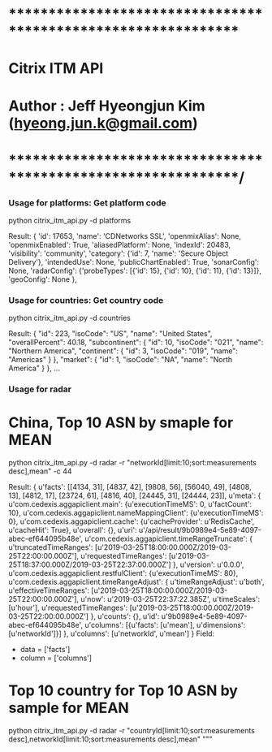 # *************************************************************
# Citrix ITM API
# Author : Jeff Hyeongjun Kim (hyeong.jun.k@gmail.com)
# *************************************************************/

### Usage for platforms: Get platform code
python citrix_itm_api.py -d platforms

Result:
{
    'id': 17653, 
    'name': 'CDNetworks SSL', 
    'openmixAlias': None, 
    'openmixEnabled': True, 
    'aliasedPlatform': None, 
    'indexId': 20483, 
    'visibility': 'community', 
    'category': {'id': 7, 'name': 'Secure Object Delivery'}, 
    'intendedUse': None, 
    'publicChartEnabled': True, 
    'sonarConfig': None, 
    'radarConfig': {'probeTypes': [{'id': 15}, {'id': 10}, {'id': 11}, {'id': 13}]}, 
    'geoConfig': None
},

### Usage for countries: Get country code
python citrix_itm_api.py -d countries

Result:
  {
    "id": 223,
    "isoCode": "US",
    "name": "United States",
    "overallPercent": 40.18,
    "subcontinent": {
      "id": 10,
      "isoCode": "021",
      "name": "Northern America",
      "continent": {
        "id": 3,
        "isoCode": "019",
        "name": "Americas"
      }
    },
    "market": {
      "id": 1,
      "isoCode": "NA",
      "name": "North America"
    }
  }, ...

### Usage for radar
# China, Top 10 ASN by smaple for MEAN
python citrix_itm_api.py -d radar -r "networkId[limit:10;sort:measurements desc],mean" -c 44 

Result:
{
    u'facts': [[4134, 31], [4837, 42], [9808, 56], [56040, 49], [4808, 13], [4812, 17], [23724, 61], [4816, 40], [24445, 31], [24444, 23]], 
    u'meta': {
        u'com.cedexis.aggapiclient.main': {u'executionTimeMS': 0, u'factCount': 10}, 
        u'com.cedexis.aggapiclient.nameMappingClient': {u'executionTimeMS': 0}, 
        u'com.cedexis.aggapiclient.cache': {u'cacheProvider': u'RedisCache', u'cacheHit': True}, 
        u'overall': {}, 
        u'uri': u'/api/result/9b0989e4-5e89-4097-abec-ef644095b48e', 
        u'com.cedexis.aggapiclient.timeRangeTruncate': {
            u'truncatedTimeRanges': [u'2019-03-25T18:00:00.000Z/2019-03-25T22:00:00.000Z'], 
            u'requestedTimeRanges': [u'2019-03-25T18:37:00.000Z/2019-03-25T22:37:00.000Z']
        }, 
        u'version': u'0.0.0', 
        u'com.cedexis.aggapiclient.restfulClient': {u'executionTimeMS': 80}, 
        u'com.cedexis.aggapiclient.timeRangeAdjust': {
            u'timeRangeAdjust': u'both', 
            u'effectiveTimeRanges': [u'2019-03-25T18:00:00.000Z/2019-03-25T22:00:00.000Z'], 
            u'now': u'2019-03-25T22:37:22.385Z', 
            u'timeScales': [u'hour'], 
            u'requestedTimeRanges': [u'2019-03-25T18:00:00.000Z/2019-03-25T22:00:00.000Z']
        }, 
        u'counts': {}, 
        u'id': u'9b0989e4-5e89-4097-abec-ef644095b48e', 
        u'columns': [{u'facts': [u'mean'], u'dimensions': [u'networkId']}]
    }, 
    u'columns': [u'networkId', u'mean']
}
Field: 
 - data = ['facts']
 - column = ['columns']

# Top 10 country for Top 10 ASN by sample for MEAN
python citrix_itm_api.py -d radar -r "countryId[limit:10;sort:measurements desc],networkId[limit:10;sort:measurements desc],mean" 
"""